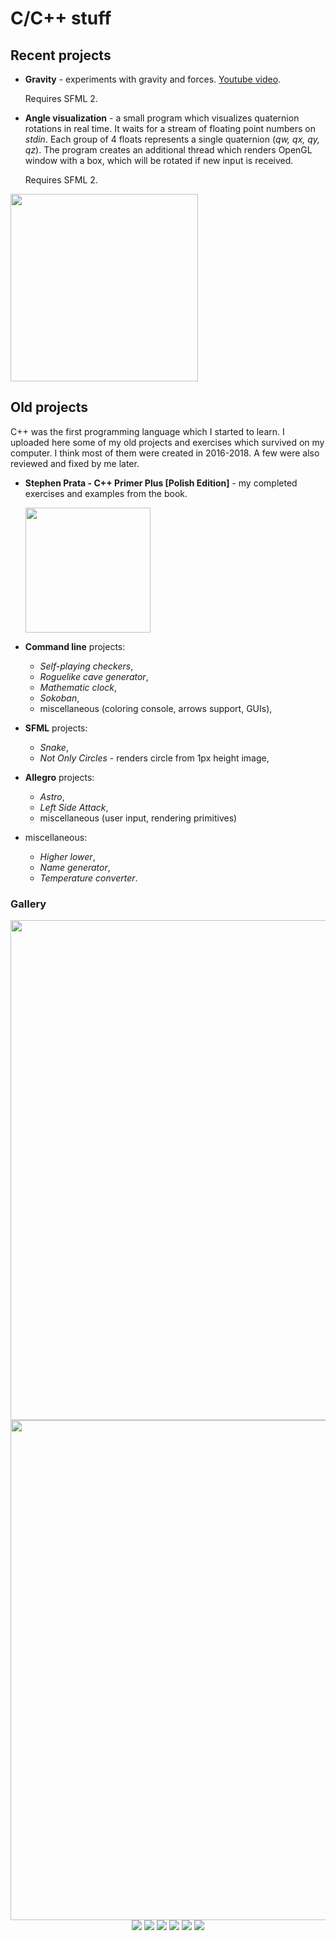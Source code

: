 # C/C++ stuff

## Recent projects

- **Gravity** - experiments with gravity and forces. [Youtube video](https://www.youtube.com/watch?v=3KXJqj0l5hY).

  Requires SFML 2.

- **Angle visualization** - a small program which visualizes quaternion rotations in real time. It waits for a stream of floating point numbers on *stdin*. Each group of 4 floats represents a single quaternion (*qw, qx, qy, qz*). The program creates an additional thread which renders OpenGL window with a box, which will be rotated if new input is received. 

  Requires SFML 2. 

<img width=300 src="docs/angle.png">

## Old projects

C++ was the first programming language which I started to learn. I uploaded here some of my old projects and exercises which survived on my computer. I think most of them were created in 2016-2018. A few were also reviewed and fixed by me later.

- **Stephen Prata - C++ Primer Plus [Polish Edition]** - my completed exercises and examples from the book.

  

  <img src="stephen-prata-book/book.jpg" width=200>

- **Command line** projects:
  
  - *Self-playing checkers*,
  - *Roguelike cave generator*,
  - *Mathematic clock*,
  - *Sokoban*,
  - miscellaneous (coloring console, arrows support, GUIs),
  
- **SFML** projects:
  - *Snake*,
  - *Not Only Circles* - renders circle from 1px height image,
  
- **Allegro** projects:
  - *Astro*,
  - *Left Side Attack*,
  - miscellaneous (user input, rendering primitives)
  
- miscellaneous:
  - *Higher lower*,
  - *Name generator*,
  - *Temperature converter*.

### Gallery

<p align="center">
  <img width="800" src="https://raw.githubusercontent.com/dsonyy/cpp-learning/screenshots/astro.png">
  <img width="800" src="https://raw.githubusercontent.com/dsonyy/cpp-learning/screenshots/left.png">
  <img src="https://raw.githubusercontent.com/dsonyy/cpp-learning/screenshots/cli16.png">
  <img src="https://raw.githubusercontent.com/dsonyy/cpp-learning/screenshots/cli17.png">
  <img src="https://raw.githubusercontent.com/dsonyy/cpp-learning/screenshots/cave.png">
  <img src="https://raw.githubusercontent.com/dsonyy/cpp-learning/screenshots/cli2.png">
  <img src="https://raw.githubusercontent.com/dsonyy/cpp-learning/screenshots/cli3.png">
  <img src="https://raw.githubusercontent.com/dsonyy/cpp-learning/screenshots/cli4.png">
</p>

